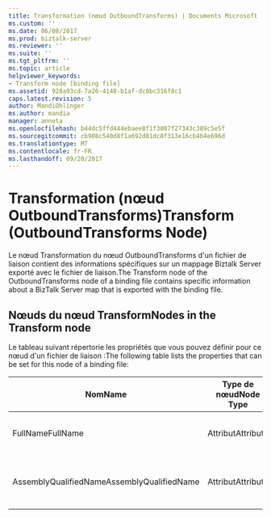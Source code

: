 ```yaml
---
title: Transformation (nœud OutboundTransforms) | Documents Microsoft
ms.custom: ''
ms.date: 06/08/2017
ms.prod: biztalk-server
ms.reviewer: ''
ms.suite: ''
ms.tgt_pltfrm: ''
ms.topic: article
helpviewer_keywords:
- Transform node [binding file]
ms.assetid: 928a93cd-7a26-4148-b1af-dc0bc316f8c1
caps.latest.revision: 5
author: MandiOhlinger
ms.author: mandia
manager: anneta
ms.openlocfilehash: b44dc5ffd444ebaee8f1f3007f27343c389c5e5f
ms.sourcegitcommit: cb908c540d8f1a692d01dc8f313e16cb4b4e696d
ms.translationtype: MT
ms.contentlocale: fr-FR
ms.lasthandoff: 09/20/2017
---
```

# <a name="transform-outboundtransforms-node"></a><span data-ttu-id="87029-102">Transformation (nœud OutboundTransforms)</span><span class="sxs-lookup"><span data-stu-id="87029-102">Transform (OutboundTransforms Node)</span></span>
<span data-ttu-id="87029-103">Le nœud Transformation du nœud OutboundTransforms d'un fichier de liaison contient des informations spécifiques sur un mappage Biztalk Server exporté avec le fichier de liaison.</span><span class="sxs-lookup"><span data-stu-id="87029-103">The Transform node of the OutboundTransforms node of a binding file contains specific information about a BizTalk Server map that is exported with the binding file.</span></span>  
  
## <a name="nodes-in-the-transform-node"></a><span data-ttu-id="87029-104">Nœuds du nœud Transform</span><span class="sxs-lookup"><span data-stu-id="87029-104">Nodes in the Transform node</span></span>  
 <span data-ttu-id="87029-105">Le tableau suivant répertorie les propriétés que vous pouvez définir pour ce nœud d'un fichier de liaison :</span><span class="sxs-lookup"><span data-stu-id="87029-105">The following table lists the properties that can be set for this node of a binding file:</span></span>  
  
|<span data-ttu-id="87029-106">**Nom**</span><span class="sxs-lookup"><span data-stu-id="87029-106">**Name**</span></span>|<span data-ttu-id="87029-107">**Type de nœud**</span><span class="sxs-lookup"><span data-stu-id="87029-107">**Node Type**</span></span>|<span data-ttu-id="87029-108">**Type de données**</span><span class="sxs-lookup"><span data-stu-id="87029-108">**Data Type**</span></span>|<span data-ttu-id="87029-109">**Description**</span><span class="sxs-lookup"><span data-stu-id="87029-109">**Description**</span></span>|<span data-ttu-id="87029-110">**Restrictions**</span><span class="sxs-lookup"><span data-stu-id="87029-110">**Restrictions**</span></span>|<span data-ttu-id="87029-111">**Commentaires**</span><span class="sxs-lookup"><span data-stu-id="87029-111">**Comments**</span></span>|  
|--------------|-------------------|-------------------|---------------------|----------------------|------------------|  
|<span data-ttu-id="87029-112">FullName</span><span class="sxs-lookup"><span data-stu-id="87029-112">FullName</span></span>|<span data-ttu-id="87029-113">Attribut</span><span class="sxs-lookup"><span data-stu-id="87029-113">Attribute</span></span>|<span data-ttu-id="87029-114">xs:string</span><span class="sxs-lookup"><span data-stu-id="87029-114">xs:string</span></span>|<span data-ttu-id="87029-115">Spécifie le nom complet du mappage.</span><span class="sxs-lookup"><span data-stu-id="87029-115">Specifies the full name of the map.</span></span>|<span data-ttu-id="87029-116">Facultatif</span><span class="sxs-lookup"><span data-stu-id="87029-116">Not required</span></span>|<span data-ttu-id="87029-117">Valeur par défaut : vide</span><span class="sxs-lookup"><span data-stu-id="87029-117">Default value: empty</span></span>|  
|<span data-ttu-id="87029-118">AssemblyQualifiedName</span><span class="sxs-lookup"><span data-stu-id="87029-118">AssemblyQualifiedName</span></span>|<span data-ttu-id="87029-119">Attribut</span><span class="sxs-lookup"><span data-stu-id="87029-119">Attribute</span></span>|<span data-ttu-id="87029-120">xs:string</span><span class="sxs-lookup"><span data-stu-id="87029-120">xs:string</span></span>|<span data-ttu-id="87029-121">Spécifie le nom qualifié d'assembly du mappage.</span><span class="sxs-lookup"><span data-stu-id="87029-121">Specifies the assembly qualified name of the map.</span></span>|<span data-ttu-id="87029-122">Facultatif</span><span class="sxs-lookup"><span data-stu-id="87029-122">Not required</span></span>|<span data-ttu-id="87029-123">Valeur par défaut : vide</span><span class="sxs-lookup"><span data-stu-id="87029-123">Default value: empty</span></span>|